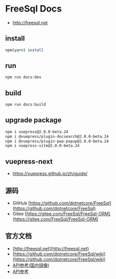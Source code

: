 # FreeSql Docs

- http://freesql.net

## install
```bash
npm(yarn) install
```
## run
```bash
npm run docs:dev
```
## build 

```bash
npm run docs:build
```

## upgrade package
```bash
npm i vuepress@2.0.0-beta.24
npm i @vuepress/plugin-docsearch@2.0.0-beta.24
npm i @vuepress/plugin-pwa-popup@2.0.0-beta.24
npm i vuepress-vite@2.0.0-beta.24
```

## vuepress-next
- https://vuepress.github.io/zh/guide/



## 源码
- GitHub [https://github.com/dotnetcore/FreeSql](https://github.com/dotnetcore/FreeSql)
- Gitee [https://gitee.com/FreeSql/FreeSql-ORM](https://gitee.com/FreeSql/FreeSql-ORM)

## 官方文档
- [http://freesql.net](http://freesql.net)
- [https://github.com/dotnetcore/FreeSql/wiki](https://github.com/dotnetcore/FreeSql/wiki)
- [API参考(国内镜像)](http://124.70.130.97:8082/api/index.html)
- [API参考](https://docs.dotnet-china.com/FreeSql/index.html)
